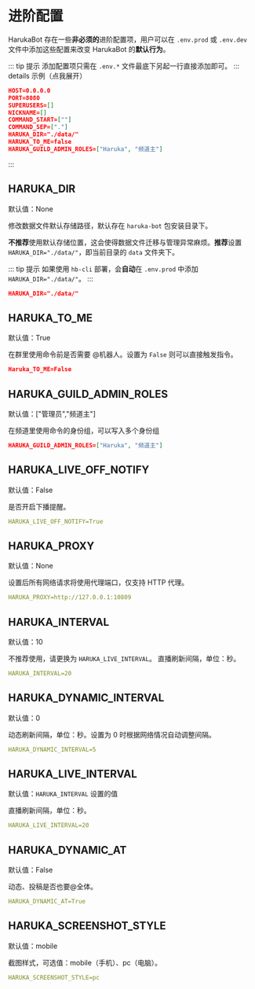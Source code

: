 # 进阶配置

HarukaBot 存在一些**非必须的**进阶配置项，用户可以在 `.env.prod` 或 `.env.dev` 文件中添加这些配置来改变 HarukaBot 的**默认行为**。

::: tip 提示
添加配置项只需在 `.env.*` 文件最底下另起一行直接添加即可。
::: details 示例（点我展开）

```json {7-8}
HOST=0.0.0.0
PORT=8080
SUPERUSERS=[]
NICKNAME=[]
COMMAND_START=[""]
COMMAND_SEP=["."]
HARUKA_DIR="./data/"
HARUKA_TO_ME=false
HARUKA_GUILD_ADMIN_ROLES=["Haruka", "频道主"]
```

:::

## HARUKA_DIR

默认值：None

修改数据文件默认存储路径，默认存在 `haruka-bot` 包安装目录下。

**不推荐**使用默认存储位置，这会使得数据文件迁移与管理异常麻烦。**推荐**设置 `HARUKA_DIR="./data/"`，即当前目录的 `data` 文件夹下。

::: tip 提示
如果使用 `hb-cli` 部署，会**自动**在 `.env.prod` 中添加 `HARUKA_DIR="./data/"`。
:::

```json
HARUKA_DIR="./data/"
```

## HARUKA_TO_ME

默认值：True

在群里使用命令前是否需要 @机器人。设置为 `False` 则可以直接触发指令。

```json
Haruka_TO_ME=False
```

## HARUKA_GUILD_ADMIN_ROLES

默认值：["管理员","频道主"]

在频道里使用命令的身份组，可以写入多个身份组

```json
HARUKA_GUILD_ADMIN_ROLES=["Haruka", "频道主"]
```

## HARUKA_LIVE_OFF_NOTIFY

默认值：False

是否开启下播提醒。

```yml
HARUKA_LIVE_OFF_NOTIFY=True
```

## HARUKA_PROXY

默认值：None

设置后所有网络请求将使用代理端口，仅支持 HTTP 代理。

```yml
HARUKA_PROXY=http://127.0.0.1:10809
```

## HARUKA_INTERVAL

默认值：10

不推荐使用，请更换为 `HARUKA_LIVE_INTERVAL`。
直播刷新间隔，单位：秒。

```yml
HARUKA_INTERVAL=20
```

## HARUKA_DYNAMIC_INTERVAL

默认值：0

动态刷新间隔，单位：秒。设置为 0 时根据网络情况自动调整间隔。

```yml
HARUKA_DYNAMIC_INTERVAL=5
```

## HARUKA_LIVE_INTERVAL

默认值：`HARUKA_INTERVAL` 设置的值

直播刷新间隔，单位：秒。

```yml
HARUKA_LIVE_INTERVAL=20
```

## HARUKA_DYNAMIC_AT

默认值：False

动态、投稿是否也要@全体。

```yml
HARUKA_DYNAMIC_AT=True
```

## HARUKA_SCREENSHOT_STYLE

默认值：mobile

截图样式，可选值：mobile（手机）、pc（电脑）。

```yml
HARUKA_SCREENSHOT_STYLE=pc
```
